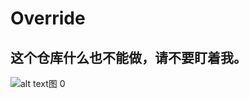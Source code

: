 # Override

## 这个仓库什么也不能做，请不要盯着我。

![alt text![图 0](https://storage.xifan.fun/28d98c07eb5c0387defac1d74a6dfedbe7146ce8599d780b33e51b5b49a9996f.png)  
](image.png)